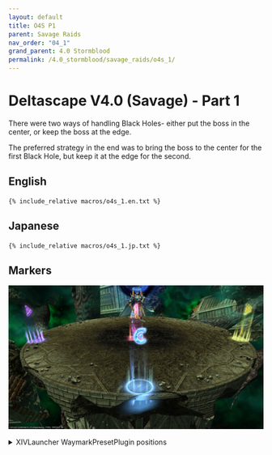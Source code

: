 ```yaml
---
layout: default
title: O4S P1
parent: Savage Raids
nav_order: "04_1"
grand_parent: 4.0 Stormblood
permalink: /4.0_stormblood/savage_raids/o4s_1/
---
```


# Deltascape V4.0 (Savage) - Part 1

There were two ways of handling Black Holes- either put the boss in the center, or keep the boss at the edge.

The preferred strategy in the end was to bring the boss to the center for the first Black Hole, but keep it at the edge for the second.

## English
```
{% include_relative macros/o4s_1.en.txt %}
```

## Japanese
```
{% include_relative macros/o4s_1.jp.txt %}
```

## Markers

![](images/markers.jpg)
<details markdown=block>
<summary>XIVLauncher WaymarkPresetPlugin positions</summary>

```json
{"Name":"O4S","MapID":259,"A":{"X":0.0,"Y":0.0,"Z":-18.0,"ID":0,"Active":true},"B":{"X":18.0,"Y":0.0,"Z":0.0,"ID":1,"Active":true},"C":{"X":0.0,"Y":0.0,"Z":18.0,"ID":2,"Active":true},"D":{"X":-18.0,"Y":0.0,"Z":0.0,"ID":3,"Active":true},"One":{"X":0.0,"Y":0.0,"Z":0.0,"ID":4,"Active":true},"Two":{"X":0.0,"Y":0.0,"Z":0.0,"ID":5,"Active":false},"Three":{"X":0.0,"Y":0.0,"Z":0.0,"ID":6,"Active":false},"Four":{"X":0.0,"Y":0.0,"Z":0.0,"ID":7,"Active":false}}
```

</details>
